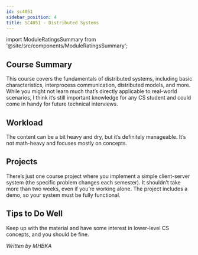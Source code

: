 ```yaml
---
id: sc4051
sidebar_position: 4
title: SC4051 - Distributed Systems
---
```


import ModuleRatingsSummary from '@site/src/components/ModuleRatingsSummary';

<ModuleRatingsSummary 
  lectureClarity={3}
  contentRelevance={3}
  contentDifficulty={3}
  overallWorkload={4}
  teamDependency={1}
/>

## Course Summary

This course covers the fundamentals of distributed systems, including basic characteristics, interprocess communication, distributed models, and more. While you might not learn much that’s directly applicable to real-world scenarios, I think it’s still important knowledge for any CS student and could come in handy for future technical interviews.

## Workload

The content can be a bit heavy and dry, but it’s definitely manageable. It’s not math-heavy and focuses mostly on concepts.

## Projects

There’s just one course project where you implement a simple client-server system (the specific problem changes each semester). It shouldn’t take more than two weeks, even if you’re working alone. The project includes a demo, so your system must be fully functional.

## Tips to Do Well

Keep up with the material and have some interest in lower-level CS concepts, and you should be fine.

*Written by MHBKA*
